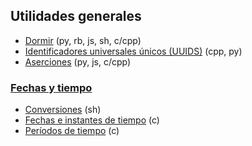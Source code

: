 ## Utilidades generales

- [Dormir](https://github.com/mondeja/fullstack/tree/master/backend/src/028-utils/sleep) (py, rb, js, sh, c/cpp)
- [Identificadores universales únicos (UUIDS)](https://github.com/mondeja/fullstack/tree/master/backend/src/028-utils/uuid) (cpp, py)
- [Aserciones](https://github.com/mondeja/fullstack/tree/master/backend/src/028-utils/assert) (py, js, c/cpp)

### [Fechas y tiempo](https://github.com/mondeja/fullstack/tree/master/backend/src/028-utils/date)
- [Conversiones](https://github.com/mondeja/fullstack/tree/master/backend/src/028-utils/date/conv) (sh)
- [Fechas e instantes de tiempo](https://github.com/mondeja/fullstack/tree/master/backend/src/028-utils/date/moments) (c)
- [Períodos de tiempo](https://github.com/mondeja/fullstack/tree/master/backend/src/028-utils/date/period) (c)
